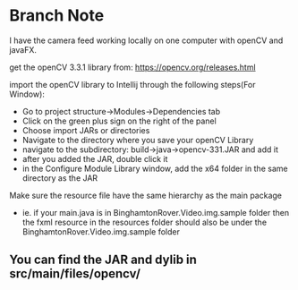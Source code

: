 # Branch Note
I have the camera feed working locally on one computer with openCV and javaFX.

get the openCV 3.3.1 library from: https://opencv.org/releases.html

import the openCV library to Intellij through the following steps(For Window):

- Go to project structure->Modules->Dependencies tab
- Click on the green plus sign on the right of the panel
- Choose import JARs or directories
- Navigate to the directory where you save your openCV Library
- navigate to the subdirectory: build->java->opencv-331.JAR and add it
- after you added the JAR, double click it
- in the Configure Module Library window, add the x64 folder in the same directory as the JAR

 Make sure the resource file have the same hierarchy as the main package<br>
   - ie. if your main.java is in BinghamtonRover.Video.img.sample folder then the fxml resource 
in the resources folder should also be under the BinghamtonRover.Video.img.sample folder

## You can find the JAR and dylib in src/main/files/opencv/


